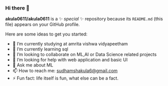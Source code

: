 ### Hi there 👋


**akula0611/akula0611** is a ✨ _special_ ✨ repository because its `README.md` (this file) appears on your GitHub profile.

Here are some ideas to get you started:

- 🔭 I’m currently studying at amrita vishwa vidyapeetham 
- 🌱 I’m currently learning sql
- 👯 I’m looking to collaborate on ML,AI or Data Science related projects
- 🤔 I’m looking for help with web application and basic UI
- 💬 Ask me about ML
- 📫 How to reach me: sudhamshakula6@gmail.com
- ⚡ Fun fact: life itself is fun, what else can be a fact.


